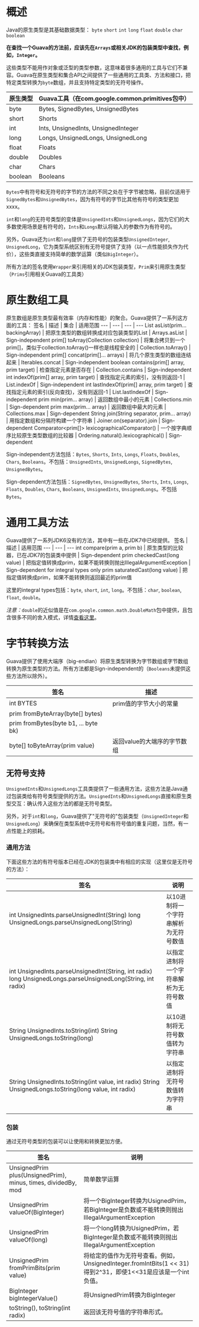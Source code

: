 # 概述
Java的原生类型是其基础数据类型：
`byte`     `short`    `int`     `long`
`float`   `double`   `char`   `boolean`

__在查找一个Guava的方法前，应该先在`Arrays`或相关JDK的包装类型中查找，例如，`Integer`。__

这些类型不能用作对象或泛型的类型参数，这意味着很多通用的工具与它们不兼容。Guava在原生类型和集合API之间提供了一些通用的工具类、方法和接口，把特定类型转换为`byte`数组，并且支持特定类型的无符号操作。

原生类型 | Guava工具（在com.google.common.primitives包中）
--- | ---
byte | Bytes, SignedBytes, UnsignedBytes
short | Shorts
int | Ints, UnsignedInts, UnsignedInteger
long | Longs, UnsignedLongs, UnsignedLong
float | Floats
double | Doubles
char | Chars
boolean | Booleans

`Bytes`中有符号和无符号的字节的方法的不同之处在于字节被忽略，目前仅适用于`SignedBytes`和`UnsignedBytes`，因为有符号的字节比其他有符号的类型更加xxxx。

`int`和`long`的无符号类型的变体是`UnsignedInts`和`UnsignedLongs`，因为它们的大多数使用场景是有符号的，`Ints`和`Longs`默认将输入的参数作为有符号的。

另外，Guava还为`int`和`long`提供了无符号的包装类型`UnsignedInteger`, `UnsignedLong`，它为类型系统区别有无符号提供了支持（以一点性能损失作为代价），这些类直接支持简单的数学运算（类似`BigInteger`）。

所有方法的签名使用`Wrapper`来引用相关的JDK包装类型，`Prim`来引用原生类型（`Prims`引用相关Guava的工具类）

# 原生数组工具
原生数组是原生类型最有效率（内存和性能）的聚合。Guava提供了一系列这方面的工具：
签名 | 描述 | 集合 | 适用范围
--- | --- | --- | ---
List<Wrapper> asList(prim... backingArray) | 把原生类型的数组转换成对应包装类型的List | Arrays.asList | Sign-independent
prim[] toArray(Collection<Wrapper> collection) | 将集合拷贝到一个prim[]，类似于collection.toArray()一样也是线程安全的 | Collection.toArray() | Sign-independent
prim[] concat(prim[]... arrays) | 将几个原生类型的数组连结起来 | Iterables.concat | Sign-independent
boolean contains(prim[] array, prim target) | 检查指定元素是否存在 | Collection.contains | Sign-independent
int indexOf(prim[] array, prim target) | 查找指定元素的索引，没有则返回-1 | List.indexOf | Sign-independent
int lastIndexOf(prim[] array, prim target) | 查找指定元素的索引(反向查找)，没有则返回-1 | List.lastIndexOf | Sign-independent
prim min(prim... array) | 返回数组中最小的元素 | Collections.min | Sign-dependent
prim max(prim... array) | 返回数组中最大的元素 | Collections.max | Sign-dependent
String join(String separator, prim... array) | 用指定数组和分隔符构建一个字符串 | Joiner.on(separator).join | Sign-dependent
Comparator<prim[]> lexicographicalComparator() | 一个按字典顺序比较原生类型数组的比较器 | Ordering.natural().lexicographical() | Sign-dependent

Sign-independent方法包括：`Bytes`, `Shorts`, `Ints`, `Longs`, `Floats`, `Doubles`, `Chars`, `Booleans`。不包括：`UnsignedInts`, `UnsignedLongs`, `SignedBytes`, `UnsignedBytes`。

Sign-dependent方法包括：`SignedBytes`, `UnsignedBytes`, `Shorts`, `Ints`, `Longs`, `Floats`, `Doubles`, `Chars`, `Booleans`, `UnsignedInts`, `UnsignedLongs`。不包括`Bytes`。

# 通用工具方法
Guava提供了一系列JDK6没有的方法，其中有一些在JDK7中已经提供。
签名 | 描述 | 适用范围
--- | --- | ---
int compare(prim a, prim b) | 原生类型的比较器，已在JDK7的包装类中提供 | Sign-dependent
prim checkedCast(long value) | 把指定值转换成prim，如果不能转换则抛出IllegalArgumentException | Sign-dependent for integral types only
prim saturatedCast(long value) | 把指定值转换成prim，如果不能转换则返回最近的prim值

这里的integral types包括：`byte`, `short`, `int`, `long`。不包括：`char`, `boolean`, `float`, `double`。

_注意：_`double`的近似值是在`com.google.common.math.DoubleMath`包中提供，且包含很多不同的舍入模式，详情[查看这里](数学运算/数学运算(Math).md)。

# 字节转换方法
Guava提供了使用大端序（big-endian）将原生类型转换为字节数组或字节数组转换为原生类型的方法。所有方法都是Sign-independent的（`Booleans`未提供这些方法所以除外）。

签名 | 描述
--- | ---
int BYTES | prim值的字节大小的常量
prim fromByteArray(byte[] bytes) | 
prim fromBytes(byte b1, ... byte bk) |
byte[] toByteArray(prim value) | 返回value的大端序的字节数组

## 无符号支持
`UnsignedInts`和`UnsignedLongs`工具类提供了一些通用方法，这些方法是Java通过包装类给有符号类型提供的方法。`UnsignedInts`和`UnsignedLongs`直接和原生类型交互：确认传入这些方法的都是无符号类型。

另外，对于`int`和`long`，Guava提供了"无符号的"包装类型（`UnsignedInteger`和`UnsignedLong`）来确保在类型系统中无符号和有符号值的重复问题，当然，有一点性能上的损耗。

### 通用方法
下面这些方法的有符号版本已经在JDK的包装类中有相应的实现（这里仅是无符号的方法）：

签名 | 说明
--- | ---
int UnsignedInts.parseUnsignedInt(String) long UnsignedLongs.parseUnsignedLong(String) | 以10进制将一个字符串解析为无符号数值
int UnsignedInts.parseUnsignedInt(String, int radix) long UnsignedLongs.parseUnsignedLong(String, int radix) | 以指定进制将一个字符串解析为无符号数值
String UnsignedInts.toString(int) String UnsignedLongs.toString(long) | 以10进制将无符号数值转为字符串
String UnsignedInts.toString(int value, int radix) String UnsignedLongs.toString(long value, int radix) | 以指定进制将无符号数值转为字符串

### 包装
通过无符号类型的包装可以让使用和转换更加方便。

签名 | 说明
--- | ---
UnsignedPrim plus(UnsignedPrim), minus, times, dividedBy, mod | 简单数学运算
UnsignedPrim valueOf(BigInteger) | 将一个BigInteger转换为UsignedPrim，若BigInteger是负数或不能转换则抛出IllegalArgumentException
UnsignedPrim valueOf(long) | 将一个long转换为UsignedPrim，若BigInteger是负数或不能转换则抛出IllegalArgumentException
UnsignedPrim fromPrimBits(prim value) | 将给定的值作为无符号查看。例如，UnsignedInteger.fromIntBits(1 << 31)得到2^31，即使1<<31是应该是一个int负值。
BigInteger bigIntegerValue() | 将UnsignedPrim转换为BigInteger
toString(), toString(int radix) | 返回该无符号值的字符串形式。
